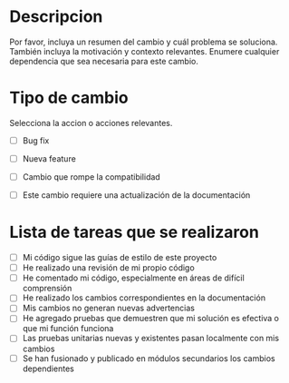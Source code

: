 # Descripcion

Por favor, incluya un resumen del cambio y cuál problema se soluciona. También incluya la motivación y contexto relevantes. Enumere cualquier dependencia que sea necesaria para este cambio.

# Tipo de cambio

Selecciona la accion o acciones relevantes.

- [ ] Bug fix
- [ ] Nueva feature
- [ ] Cambio que rompe la compatibilidad
- [ ] Este cambio requiere una actualización de la documentación


# Lista de tareas que se realizaron

 - [ ] Mi código sigue las guías de estilo de este proyecto
 - [ ] He realizado una revisión de mi propio código
 - [ ] He comentado mi código, especialmente en áreas de difícil comprensión
 - [ ] He realizado los cambios correspondientes en la documentación
 - [ ] Mis cambios no generan nuevas advertencias
 - [ ] He agregado pruebas que demuestren que mi solución es efectiva o que mi función funciona
 - [ ] Las pruebas unitarias nuevas y existentes pasan localmente con mis cambios
 - [ ] Se han fusionado y publicado en módulos secundarios los cambios dependientes
